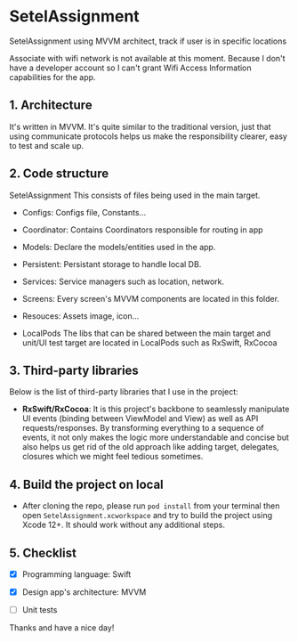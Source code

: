 # SetelAssignment
SetelAssignment using MVVM architect, track if user is in specific locations

Associate with wifi network is not available at this moment. Because I don't have a developer account so I can't grant Wifi Access Information capabilities for the app.

## **1. Architecture**
It's written in MVVM. It's quite similar to the traditional version, just that using communicate protocols helps us make the responsibility clearer, easy to test and scale up.

## **2. Code structure**

SetelAssignment
This consists of files being used in the main target.

- Configs: Configs file, Constants...
- Coordinator: Contains Coordinators responsible for routing in app
- Models: Declare the models/entities used in the app.
- Persistent: Persistant storage to handle local DB.
- Services: Service managers such as location, network.
- Screens: Every screen's MVVM components are located in this folder.
- Resouces: Assets image, icon...

- LocalPods
The libs that can be shared between the main target and unit/UI test target are located in LocalPods such as RxSwift, RxCocoa

## **3. Third-party libraries**
Below is the list of third-party libraries that I use in the project:

- **RxSwift/RxCocoa**: It is this project's backbone to seamlessly manipulate UI events (binding between ViewModel and View) as well as API requests/responses. By transforming everything to a sequence of events, it not only makes the logic more understandable and concise but also helps us get rid of the old approach like adding target, delegates, closures which we might feel tedious sometimes.

## **4. Build the project on local**
- After cloning the repo, please run `pod install` from your terminal then open `SetelAssignment.xcworkspace` and try to build the project using Xcode 12+.
It should work without any additional steps.

## **5. Checklist**
- [x] Programming language: Swift

- [x] Design app's architecture: MVVM
 
- [ ] Unit tests

Thanks and have a nice day!
